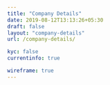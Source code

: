 ```yaml
---
title: "Company Details"
date: 2019-08-12T13:13:26+05:30
draft: false
layout: "company-details"
url: /company-details/

kyc: false
currentinfo: true

wireframe: true
---
```


